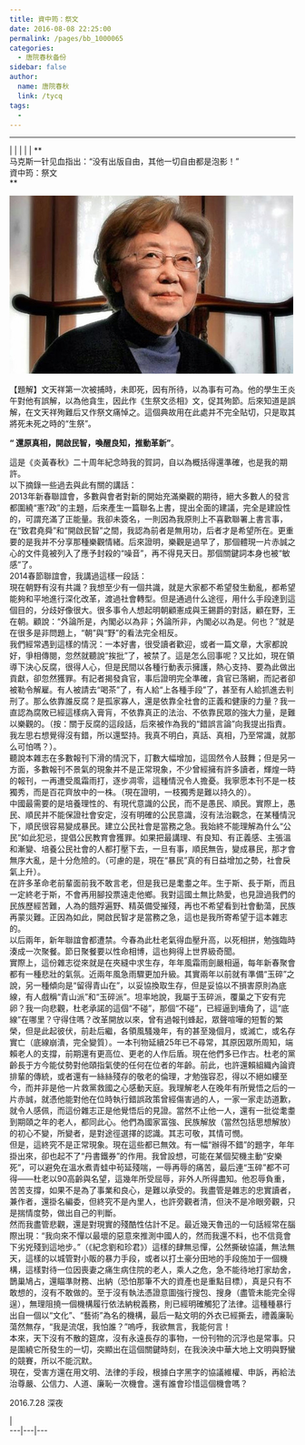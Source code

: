 ```yaml
---
title: 資中筠：祭文
date: 2016-08-08 22:25:00
permalink: /pages/bb_1000065
categories: 
  - 唐院春秋备份
sidebar: false
author: 
  name: 唐院春秋
  link: /tycq
tags: 
  - 
---
```


* * *

  
|  |  |  |  |  **  
马克斯一针见血指出：“没有出版自由，其他一切自由都是泡影！”  
資中筠：祭文  
**  

![](/pic/img0.ph.126.net_crie5R1qsRKQEB9G_1lkhQ==_6631470186955940016.jpg)

  
【題解】文天祥第一次被捕時，未即死，因有所待，以為事有可為。他的學生王炎午對他有誤解，以為他貪生，因此作《生祭文丞相》文，促其殉節。后來知道是誤解，在文天祥殉難后又作祭文痛悼之。這個典故用在此處并不完全貼切，只是取其將死未死之時的“生祭”。  
  
**“ 還原真相，開啟民智，喚醒良知，推動革新”**。  
  
這是《炎黃春秋》二十周年紀念時我的賀詞，自以為概括得還準確，也是我的期許。  
以下摘錄一些過去與此有關的講話：  
2013年新春聯誼會，多數與會者對新的開始充滿樂觀的期待，絕大多數人的發言都圍繞“憲?政”的主題，后來產生一篇聯名上書，提出全面的建議，完全是建設性的，可謂充滿了正能量。我卻未簽名，一則因為我原則上不喜歡聯署上書言事，在“致君堯舜”和“開啟民智”之間，我認為前者是無用功，后者才是希望所在。更重要的是我并不分享那種樂觀情緒。后來證明，樂觀是過早了，那個體現一片赤誠之心的文件竟被列入了應予封殺的“噪音”，再不得見天日。那個關鍵詞本身也被“敏感”了。  
2014春節聯誼會，我講過這樣一段話：  
現在朝野有沒有共識？我想至少有一個共識，就是大家都不希望發生動亂，都希望能夠和平地進行深化改革，渡過社會轉型。但是通過什么途徑，用什么手段達到這個目的，分歧好像很大。很多事令人想起明朝顧憲成與王錫爵的對話，顧在野，王在朝。顧說：“外論所是，內閣必以為非；外論所非，內閣必以為是。何也？”就是在很多是非問題上，“朝”與“野”的看法完全相反。  
我們經常遇到這樣的情況：一本好書，很受讀者歡迎，或者一篇文章，大家都說好，爭相傳閱，忽然就聽說“挨批”了，被禁了。這是怎么回事呢？又比如，現在領導下決心反腐，很得人心，但是民間以各種行動表示擁護，熱心支持、要為此做出貢獻，卻忽然獲罪。有記者揭發貪官，事后證明完全準確，貪官已落網，而記者卻被勒令解雇。有人被請去“喝茶”了，有人給“上各種手段”了，甚至有人給抓進去判刑了。那么依靠誰反腐？是孤家寡人，還是依靠全社會的正義和健康的力量？我一直認為腐敗已經這樣病入膏肓，不依靠真正的法治、不依靠民眾的強大力量，是難以樂觀的。（按：關于反腐的這段話，后來被作為我的“錯誤言論”向我提出指責。我左思右想覺得沒有錯，所以還堅持。我真不明白，真話、真相，乃至常識，就那么可怕嗎？）。  
聽說本雜志在多數報刊下滑的情況下，訂數大幅增加，這固然令人鼓舞；但是另一方面，多數報刊不景氣的現象并不是正常現象，不少曾經擁有許多讀者，輝煌一時的報刊，一再遭受風霜雨打，逐步凋零，這種情況令人擔憂。我寧愿本刊不是一枝獨秀，而是百花齊放中的一株。（現在證明，一枝獨秀是難以持久的）。  
中國最需要的是培養理性的、有現代意識的公民，而不是愚民、順民。實際上，愚民、順民并不能保證社會安定，沒有明確的公民意識，沒有法治觀念，在某種情況下，順民很容易變成暴民。建立公民社會是當務之急。我始終不能理解為什么“公民”如此犯忌，提倡公民教育會獲罪。如果把最講理、有良知、有正義感、主張溫和漸變、培養公民社會的人都打壓下去，一旦有事，順民無告，變成暴民，那才會無序大亂，是十分危險的。（可慮的是，現在“暴民”真的有日益增加之勢，社會戾氣上升）。  
在許多革命老前輩面前我不敢言老，但是我已是耄耋之年。生于斯、長于斯，而且一定終老于斯，不會再用腳投票遠走他鄉。我對這國土無比熱愛，也見證過我們的民族歷經苦難，人為的餓殍遍野、精英備受摧殘，再也不希望看到社會動蕩，民族再蒙災難。正因為如此，開啟民智才是當務之急，這也是我所寄希望于這本雜志的。  
以后兩年，新年聯誼會都遭禁。今春為此杜老氣得血壓升高，以死相拼，勉強臨時湊成一次聚餐。節日聚餐要以性命相博，這也夠得上世界級奇聞。  
實際上，這份雜志從來就是在夾縫中求生存，年年風霜雨劍嚴相逼，每年新春聚會都有一種悲壯的氣氛。近兩年風急雨驟更加升級。其實兩年以前就有準備“玉碎”之說，另一種傾向是“留得青山在”，以妥協換取生存，但是妥協以不損害原則為底線，有人戲稱“青山派”和“玉碎派”。坦率地說，我屬于玉碎派，覆巢之下安有完卵？我一向悲觀，杜老承諾的這個“不碰”，那個“不碰”，已經逼到墻角了，這“底線”在哪里？守得住嗎？改革開放以來，曾有過報刊蜂起，眾聲喧嘩的短暫的繁榮，但是此起彼伏，前赴后繼，各領風騷幾年，有的甚至幾個月，或滅亡，或名存實亡（底線崩潰，完全變質）。一本刊物延續25年已不尋常，其原因眾所周知，端賴老人的支撐，前期還有更高位、更老的人作后盾。現在他們多已作古。杜老的黨齡長于方今能仗勢對他頤指氣使的任何在位者的年齡。前此，也許還賴組織內論資排輩的傳統，或者還有一絲絲殘存的敬老的倫理，才勉強容忍，得以不絕如縷至今，而并非是他一片救黨救國之心感動天庭。我理解老人在晚年有所覺悟之后的一片赤誠，就憑他能對他在位時執行錯誤政策曾經傷害過的人，一家一家走訪道歉，就令人感佩，而這份雜志正是他覺悟后的見證。當然不止他一人，還有一批從耄耋到期頤之年的老人，都同此心。他們為國家富強、民族解放（當然包括思想解放）的初心不變，所變者，是對途徑選擇的認識。其志可敬，其情可憫。  
但是，這終究不是正常現象。現在這些都已無效。有一幅“辦得不錯”的題字，年年掛出來，卻也起不了“丹書鐵券”的作用。我曾設想，可能在某個契機主動“安樂死”，可以避免在溫水煮青蛙中茍延殘喘，一辱再辱的痛苦，最后連“玉碎”都不可得——杜老以90高齡與名望，這幾年所受屈辱，非外人所得盡知。他忍辱負重，苦苦支撐，如果不是為了事業和良心，是難以承受的。我盡管是雜志的忠實讀者，兼作者，還掛名編委，但終究不是內里人，也許旁觀者清，但決不是冷眼旁觀，只是揣情度勢，做出自己的判斷。  
然而我盡管悲觀，還是對現實的殘酷性估計不足。最近幾天魯迅的一句話經常在腦際出現：“我向來不憚以最壞的惡意來推測中國人的，然而我還不料，也不信竟會下劣兇殘到這地步。”（《紀念劉和珍君》）這樣的肆無忌憚，公然撕破協議，無法無天，這樣的以城管對小販的暴力手段，或者以打土豪分田地的手段施加于一個機構，這樣對待一位因喪妻之痛生病住院的老人，乘人之危，急不能待地打家劫舍，鵲巢鳩占，還瞄準財務、出納（恐怕那筆不大的資產也是重點目標），真是只有不敢想的，沒有不敢做的。至于沒有執法憑證意圖強行搜包、搜身（盡管未能完全得逞），無理阻撓一個機構履行依法納稅義務，則已經明確觸犯了法律。這種種暴行出自一個以“文化”、“藝術”為名的機構，最后一點文明的外衣已經撕去，禮義廉恥蕩然無存，“我是流氓，我怕誰？”嗚呼，我欲無言，我能何言！  
本來，天下沒有不散的筵席，沒有永遠長存的事物，一份刊物的沉浮也是常事。只是圍繞它所發生的一切，突顯出在這個關鍵時刻，在我泱泱中華大地上文明與野蠻的競賽，所以不能沉默。  
現在，受害方還在用文明、法律的手段，根據白字黑字的協議維權、申訴，再給法治尊嚴、公信力、人道、廉恥一次機會。還有誰會珍惜這個機會嗎？  
  
2016.7.28 深夜  
  
  
|  
---|---|---